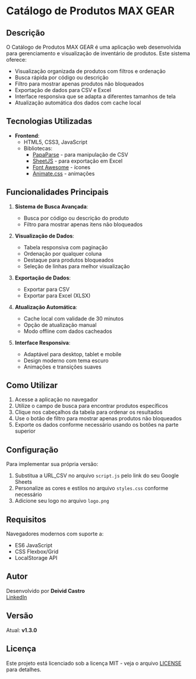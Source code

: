 # Catálogo de Produtos MAX GEAR

## Descrição

O Catálogo de Produtos MAX GEAR é uma aplicação web desenvolvida para gerenciamento e visualização de inventário de produtos. Este sistema oferece:

- Visualização organizada de produtos com filtros e ordenação
- Busca rápida por código ou descrição
- Filtro para mostrar apenas produtos não bloqueados
- Exportação de dados para CSV e Excel
- Interface responsiva que se adapta a diferentes tamanhos de tela
- Atualização automática dos dados com cache local

## Tecnologias Utilizadas

- **Frontend**:
  - HTML5, CSS3, JavaScript
  - Bibliotecas:
    - [PapaParse](https://www.papaparse.com/) - para manipulação de CSV
    - [SheetJS](https://sheetjs.com/) - para exportação em Excel
    - [Font Awesome](https://fontawesome.com/) - ícones
    - [Animate.css](https://animate.style/) - animações

## Funcionalidades Principais

1. **Sistema de Busca Avançada**:
   - Busca por código ou descrição do produto
   - Filtro para mostrar apenas itens não bloqueados

2. **Visualização de Dados**:
   - Tabela responsiva com paginação
   - Ordenação por qualquer coluna
   - Destaque para produtos bloqueados
   - Seleção de linhas para melhor visualização

3. **Exportação de Dados**:
   - Exportar para CSV
   - Exportar para Excel (XLSX)

4. **Atualização Automática**:
   - Cache local com validade de 30 minutos
   - Opção de atualização manual
   - Modo offline com dados cacheados

5. **Interface Responsiva**:
   - Adaptável para desktop, tablet e mobile
   - Design moderno com tema escuro
   - Animações e transições suaves

## Como Utilizar

1. Acesse a aplicação no navegador
2. Utilize o campo de busca para encontrar produtos específicos
3. Clique nos cabeçalhos da tabela para ordenar os resultados
4. Use o botão de filtro para mostrar apenas produtos não bloqueados
5. Exporte os dados conforme necessário usando os botões na parte superior

## Configuração

Para implementar sua própria versão:

1. Substitua a URL_CSV no arquivo `script.js` pelo link do seu Google Sheets
2. Personalize as cores e estilos no arquivo `styles.css` conforme necessário
3. Adicione seu logo no arquivo `logo.png`

## Requisitos

Navegadores modernos com suporte a:
- ES6 JavaScript
- CSS Flexbox/Grid
- LocalStorage API

## Autor

Desenvolvido por **Deivid Castro**  
[LinkedIn](https://www.linkedin.com/in/deividfcastro/)

## Versão

Atual: **v1.3.0**

## Licença

Este projeto está licenciado sob a licença MIT - veja o arquivo [LICENSE](LICENSE) para detalhes.
